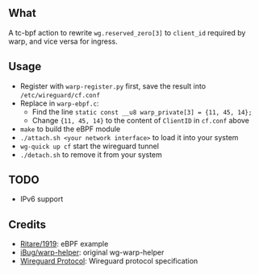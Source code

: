 What
--------------------------

A tc-bpf action to rewrite `wg.reserved_zero[3]` to `client_id` required by warp, and vice versa for ingress.

Usage
--------------------------

* Register with `warp-register.py` first, save the result into `/etc/wireguard/cf.conf`
* Replace in `warp-ebpf.c`:
  * Find the line `static const __u8 warp_private[3] = {11, 45, 14};`
  * Change `{11, 45, 14}` to the content of `ClientID` in `cf.conf` above
* `make` to build the eBPF module
* `./attach.sh <your network interface>` to load it into your system
* `wg-quick up cf` start the wireguard tunnel
* `./detach.sh` to remove it from your system

TODO
--------------------------

* IPv6 support

Credits
--------------------------
* [Ritare/1919](https://github.com/Riatre/1919): eBPF example
* [iBug/warp-helper](https://gist.github.com/iBug/3107fd4d5af6a4ea7bcea4a8090dcc7e): original wg-warp-helper
* [Wireguard Protocol](https://www.wireguard.com/protocol/): Wireguard protocol specification
